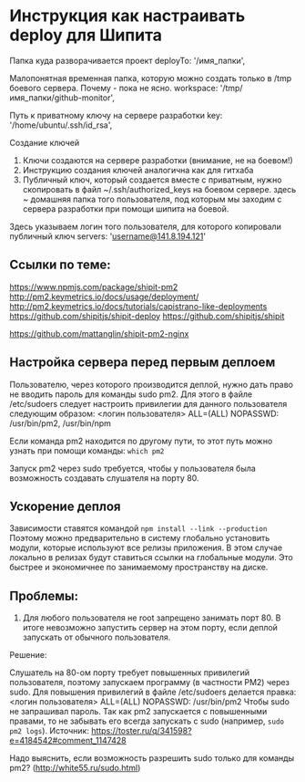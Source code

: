 
Инструкция как настраивать deploy для Шипита
===========================================

Папка куда разворачивается проект
deployTo: '/имя_папки',

Малопонятная временная папка, которую можно создать только в /tmp боевого сервера. Почему - пока не ясно.
workspace: '/tmp/имя_папки/github-monitor',

Путь к приватному ключу на сервере разработки
key: '/home/ubuntu/.ssh/id_rsa',

Создание ключей
1) Ключи создаются на сервере разработки (внимание, не на боевом!)
2) Инструкцию создания ключей аналогична как для гитхаба
3) Публичный ключ, который создается вместе с приватным, нужно скопировать в файл ~/.ssh/authorized_keys на боевом сервере.
здесь ~ домашняя папка того пользователя, под которым мы заходим с сервера разработки при помощи шипита на боевой.

Здесь указываем логин того пользователя, для которого копировали публичный ключ
servers: 'username@141.8.194.121'


Ссылки по теме:
-----------------

https://www.npmjs.com/package/shipit-pm2
http://pm2.keymetrics.io/docs/usage/deployment/
http://pm2.keymetrics.io/docs/tutorials/capistrano-like-deployments
https://github.com/shipitjs/shipit-deploy
https://github.com/shipitjs/shipit

https://github.com/mattanglin/shipit-pm2-nginx

Настройка сервера перед первым деплоем
--------------------------------------

Пользователю, через которого производится деплой, нужно дать право не вводить пароль для команды sudo pm2.
Для этого в файле /etc/sudoers следует настроить привилегии для данного пользователя следующим образом:
<логин пользователя> ALL=(ALL) NOPASSWD: /usr/bin/pm2, /usr/bin/npm

Если команда pm2 находится по другому пути, то этот путь можно узнать при помощи команды:
`which pm2`

Запуск pm2 через sudo требуется, чтобы у пользователя была возможность создавать слушателя на порту 80.


Ускорение деплоя
--------------

Зависимости ставятся командой `npm install --link --production`
Поэтому можно предварительно в систему глобально установить модули, которые используют все релизы приложения.
В этом случае локально в релизах будут ставиться ссылки на глобальные модули. 
Это быстрее и экономичнее по занимаемому пространству на диске.


Проблемы:
----------

1) Для любого пользователя не root запрещено занимать порт 80.
В итоге невозможно запустить сервер на этом порту, если деплой запускать от обычного пользователя.

Решение:

Слушатель на 80-ом порту требует повышенных привилегий пользователя, поэтому запускаем программу (в частности PM2) через sudo.
Для повышения привилегий в файле /etc/sudoers делается правка:
<логин пользователя> ALL=(ALL) NOPASSWD: /usr/bin/pm2
Чтобы sudo не запрашивал пароль.
Так как pm2 запускается с повышенными правами, то не забывать его всегда запускать с sudo (например, `sudo pm2 logs`).
Источник: https://toster.ru/q/341598?e=4184542#comment_1147428

Надо выяснить, если возможность разрешить sudo только для команды pm2? (http://white55.ru/sudo.html)
